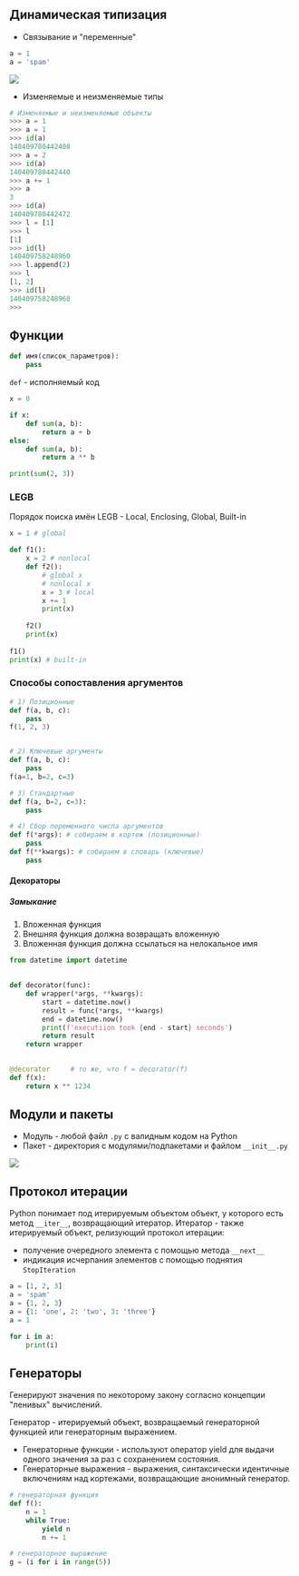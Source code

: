 
## Динамическая типизация


* Связывание и "переменные"

```python
a = 1
a = 'spam'
```


![](./Excalidraw/0.%20Введение%202023-11-21%2012.13.13.excalidraw.svg)

* Изменяемые и неизменяемые типы

```python
# Изменяемые и неизменяемые объекты
>>> a = 1
>>> a = 1
>>> id(a)
140409780442408
>>> a = 2
>>> id(a)
140409780442440
>>> a += 1
>>> a
3
>>> id(a)
140409780442472
>>> l = [1]
>>> l
[1]
>>> id(l)
140409758248960
>>> l.append(2)
>>> l
[1, 2]
>>> id(l)
140409758248960
>>> 

```

## Функции

```python
def имя(список_параметров):
	pass
```

`def` - исполняемый код

```python
x = 0  

if x:
	def sum(a, b):
		return a + b
else:
	def sum(a, b):
		return a ** b

print(sum(2, 3))

```

### LEGB

Порядок поиска имён
LEGB - Local, Enclosing, Global, Built-in

```python
x = 1 # global

def f1():
	x = 2 # nonlocal
	def f2():
		# global x
		# nonlocal x
		x = 3 # local
		x += 1
		print(x)
	
	f2()
	print(x)
	
f1()
print(x) # built-in
```

### Способы сопоставления аргументов


```python
# 1) Позиционные
def f(a, b, c):
    pass
f(1, 2, 3)


# 2) Ключевые аргументы
def f(a, b, c):
    pass
f(a=1, b=2, c=3)

# 3) Стандартные
def f(a, b=2, c=3):
    pass

# 4) Сбор переменного числа аргументов
def f(*args): # собираем в кортеж (позиционные)
    pass
def f(**kwargs): # собираем в словарь (ключевые)
    pass
```

#### Декораторы

##### Замыкание
1. Вложенная функция
2. Внешняя функция должна возвращать вложенную
3. Вложенная функция должна ссылаться на нелокальное имя

```python
from datetime import datetime

  
def decorator(func):
	def wrapper(*args, **kwargs):
		start = datetime.now()
		result = func(*args, **kwargs)
		end = datetime.now()
		print(f'executiion took {end - start} seconds')
		return result	
	return wrapper

  
@decorator     # то же, что f = decorator(f)
def f(x):
	return x ** 1234
```

## Модули  и пакеты

* Модуль - любой файл `.py` с валидным кодом на Python
* Пакет - директория с модулями/подпакетами и файлом `__init__.py`

![](./Pasted%20image%2020231121125608.png)

## Протокол итерации

Python понимает под итерируемым объектом объект, у которого есть метод `__iter__`, возвращающий итератор. Итератор - также итерируемый объект, релизующий протокол итерации:
* получение очередного элемента с помощью метода `__next__`
* индикация исчерпания элементов с помощью поднятия `StopIteration`

```python
a = [1, 2, 3]
a = 'spam'
a = {1, 2, 3}
a = {1: 'one', 2: 'two', 3: 'three'}
a = 1

for i in a:
    print(i)
```

## Генераторы

Генерируют значения по некоторому закону согласно концепции "ленивых" вычислений.

Генератор - итерируемый объект, возвращаемый генераторной функцией или генераторным выражением.
* Генераторные функции - используют оператор yield для выдачи одного значения за раз с сохранением состояния. 
 * Генераторные выражения - выражения, синтаксически идентичные включениям над кортежами, возвращающие анонимный генератор.
 
```python
# генераторная функция
def f():
    n = 1
    while True:
        yield n
        n += 1

# генераторное выражение
g = (i for i in range(5))
```
